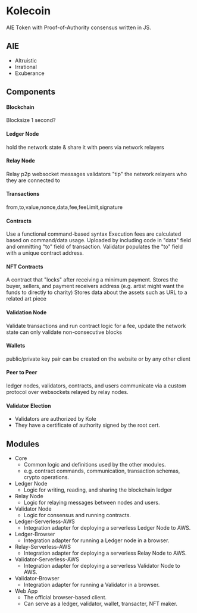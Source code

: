# Kolecoin
AIE Token with Proof-of-Authority consensus written in JS.

## AIE
- Altruistic
- Irrational
- Exuberance

## Components
#### Blockchain
Blocksize 1 second?
#### Ledger Node
hold the network state & share it with peers via network relayers
#### Relay Node
Relay p2p websocket messages
validators "tip" the network relayers who they are connected to
#### Transactions
from,to,value,nonce,data,fee,feeLimit,signature
#### Contracts
Use a functional command-based syntax
Execution fees are calculated based on command/data usage.
Uploaded by including code in "data" field and ommitting "to" field of transaction. Validator populates the "to" field with a unique contract address.
#### NFT Contracts
A contract that "locks" after receiving a minimum payment. 
Stores the buyer, sellers, and payment receivers address (e.g. artist might want the funds to directly to charity)
Stores data about the assets such as URL to a related art piece
#### Validation Node
Validate transactions and run contract logic for a fee, update the network state
can only validate non-consecutive blocks
#### Wallets
public/private key pair can be created on the website or by any other client
#### Peer to Peer
ledger nodes, validators, contracts, and users communicate via a custom protocol over websockets relayed by relay nodes.
#### Validator Election
- Validators are authorized by Kole
- They have a certificate of authority signed by the root cert.


## Modules
- Core
    - Common logic and definitions used by the other modules.
    - e.g. contract commands, communication, transaction schemas, crypto operations.
- Ledger Node
    - Logic for writing, reading, and sharing the blockchain ledger
- Relay Node
    - Logic for relaying messages between nodes and users.
- Validator Node
    - Logic for consensus and running contracts.
- Ledger-Serverless-AWS
    - Integration adapter for deploying a serverless Ledger Node to AWS.
- Ledger-Browser
    - Integration adapter for running a Ledger node in a browser.
- Relay-Serverless-AWS
    - Integration adapter for deploying a serverless Relay Node to AWS.
- Validator-Serverless-AWS
    - Integration adapter for deploying a serverless Validator Node to AWS.
- Validator-Browser
    - Integration adapter for running a Validator in a browser.
- Web App
    - The official browser-based client. 
    - Can serve as a ledger, validator, wallet, transacter, NFT maker. 
